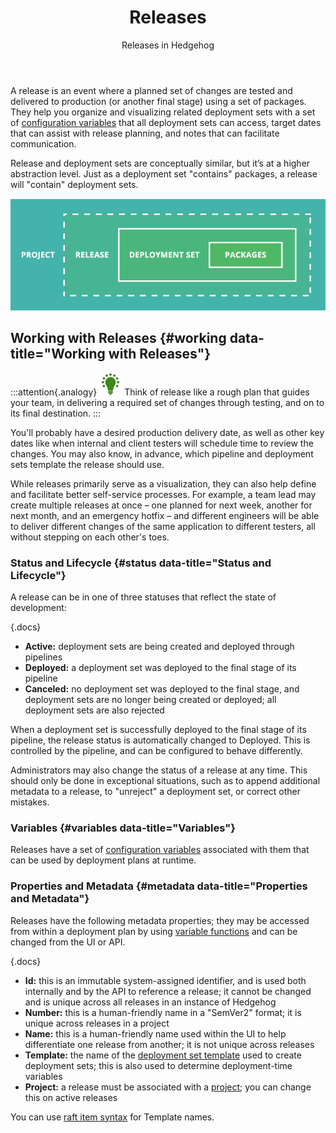 ﻿---
title: Releases
subtitle: Releases in Hedgehog
sequence: 200
keywords: hedgehog, packages, releases

---
A release is an event where a planned set of changes are tested and delivered to production (or another final stage) using a set of packages. They help you organize and visualizing related deployment sets with a set of [configuration variables](/support/documentation/hedgehog/deliver-deploy/configuration-variables) that all deployment sets can access, target dates that can assist with release planning, and notes that can facilitate communication.

Release and deployment sets are conceptually similar, but it’s at a higher abstraction level. Just as a deployment set "contains" packages, a release will "contain" deployment sets.

![](/resources/documentation/hedgehog/abstraction-level.png)

## Working with Releases {#working data-title="Working with Releases"}

:::attention{.analogy}
![](/resources/images/icons/analogy.png) Think of release like a rough plan that guides your team, in delivering a required set of changes through testing, and on to its final destination.
:::

You'll probably have a desired production delivery date, as well as other key dates like when internal and client testers will schedule time to review the changes. You may also know, in advance, which pipeline and deployment sets template the release should use.

While releases primarily serve as a visualization, they can also help define and facilitate better self-service processes. For example, a team lead may create multiple releases at once – one planned for next week, another for next month, and an emergency hotfix – and different engineers will be able to deliver different changes of the same application to different testers, all without stepping on each other's toes.

### Status and Lifecycle {#status data-title="Status and Lifecycle"}

A release can be in one of three statuses that reflect the state of development:

{.docs}
- **Active:** deployment sets are being created and deployed through pipelines
- **Deployed:** a deployment set was deployed to the final stage of its pipeline
- **Canceled:** no deployment set was deployed to the final stage, and deployment sets are no longer being created or deployed; all deployment sets are also rejected

When a deployment set is successfully deployed to the final stage of its pipeline, the release status is automatically changed to Deployed. This is controlled by the pipeline, and can be configured to behave differently.

Administrators may also change the status of a release at any time. This should only be done in exceptional situations, such as to append additional metadata to a release, to "unreject" a deployment set, or correct other mistakes.

### Variables {#variables data-title="Variables"}

Releases have a set of [configuration variables](/support/documentation/hedgehog/deliver-deploy/configuration-variables) associated with them that can be used by deployment plans at runtime.

### Properties and Metadata {#metadata data-title="Properties and Metadata"}

Releases have the following metadata properties; they may be accessed from within a deployment plan by using [variable functions](/support/documentation/executionengine/components/runtime-variables#variable-functions) and can be changed from the UI or API.

{.docs}
- **Id:** this is an immutable system-assigned identifier, and is used both internally and by the API to reference a release; it cannot be changed and is unique across all releases in an instance of Hedgehog
- **Number:** this is a human-friendly name in a "SemVer2" format; it is unique across releases in a project
- **Name:** this is a human-friendly name used within the UI to help differentiate one release from another; it is not unique across releases
- **Template:** the name of the [deployment set template](/support/documentation/hedgehog/bundling/deployment-sets/templates) used to create deployment sets; this is also used to determine deployment-time variables
- **Project:** a release must be associated with a [project](/support/documentation/hedgehog/bundling/projects); you can change this on active releases

You can use [raft item syntax](/support/sdk-reference/inedosdk/Inedo.Extensibility.RaftRepositories/RaftItem) for Template names. 
